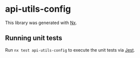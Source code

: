 # api-utils-config

This library was generated with [Nx](https://nx.dev).

## Running unit tests

Run `nx test api-utils-config` to execute the unit tests via [Jest](https://jestjs.io).
